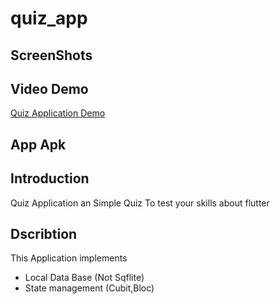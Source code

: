# quiz_app

## ScreenShots

## Video Demo
[Quiz Application Demo]()

## App Apk

## Introduction
Quiz Application an Simple Quiz To test your skills about flutter 

## Dscribtion
This Application implements
* Local Data Base (Not Sqflite)
* State management (Cubit,Bloc)

